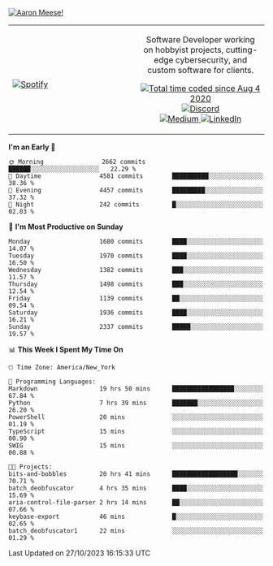 [![Aaron Meese!](https://user-images.githubusercontent.com/17814535/88975338-a2aabf00-d27f-11ea-963f-8a19608716b4.png)](https://github.com/ajmeese7/readme-ascii "README ASCII")

<!-- Modified from project here: https://github.com/novatorem/novatorem -->
<table width="100%">
  <tr>
  <td width="50%">

&nbsp; <br> [![Spotify](https://ajmeese7.vercel.app/api/spotify)](https://open.spotify.com/user/ajmeese)

  </td>
  <td width="50%">
    <p align="center">
    Software Developer working on hobbyist projects, cutting-edge cybersecurity, and custom software for clients.
    </p>
    <p align="center">
      <a href="https://wakatime.com/@f726891d-3b02-46cd-9b60-e8c59f9e2b14">
        <img src="https://wakatime.com/badge/user/f726891d-3b02-46cd-9b60-e8c59f9e2b14.svg" alt="Total time coded since Aug 4 2020" title="WakaTime" />
      </a>
      <a href="http://link.aaronmeese.com/discord">
        <img src="https://img.shields.io/badge/discord-ajmeese7%234835-369?style=flat-square&logo=discord&logoColor=white&color=purple" alt="Discord" title="Discord">
      </a>
      <br />
      <a href="https://link.aaronmeese.com/medium">
        <img src="https://img.shields.io/badge/medium-ajmeese7-1DB954?style=flat-square&logo=medium&logoColor=white" alt="Medium" title="Medium">
      </a>
      <a href="https://link.aaronmeese.com/linkedin">
        <img src="https://img.shields.io/badge/linkedIn-aaronmeese-1DB954?style=flat-square&logo=linkedin&logoColor=white&color=blue" alt="LinkedIn" title="LinkedIn">
      </a>
    </p>
  </td>

</table>

[//]: <> (The `&nbsp;` is to have Aphelion take up more space)

<!--START_SECTION:waka-->
**I'm an Early 🐤** 

```text
🌞 Morning                2662 commits        ██████░░░░░░░░░░░░░░░░░░░   22.29 % 
🌆 Daytime                4581 commits        ██████████░░░░░░░░░░░░░░░   38.36 % 
🌃 Evening                4457 commits        █████████░░░░░░░░░░░░░░░░   37.32 % 
🌙 Night                  242 commits         █░░░░░░░░░░░░░░░░░░░░░░░░   02.03 % 
```
📅 **I'm Most Productive on Sunday** 

```text
Monday                   1680 commits        ████░░░░░░░░░░░░░░░░░░░░░   14.07 % 
Tuesday                  1970 commits        ████░░░░░░░░░░░░░░░░░░░░░   16.50 % 
Wednesday                1382 commits        ███░░░░░░░░░░░░░░░░░░░░░░   11.57 % 
Thursday                 1498 commits        ███░░░░░░░░░░░░░░░░░░░░░░   12.54 % 
Friday                   1139 commits        ██░░░░░░░░░░░░░░░░░░░░░░░   09.54 % 
Saturday                 1936 commits        ████░░░░░░░░░░░░░░░░░░░░░   16.21 % 
Sunday                   2337 commits        █████░░░░░░░░░░░░░░░░░░░░   19.57 % 
```


📊 **This Week I Spent My Time On** 

```text
🕑︎ Time Zone: America/New_York

💬 Programming Languages: 
Markdown                 19 hrs 50 mins      █████████████████░░░░░░░░   67.84 % 
Python                   7 hrs 39 mins       ███████░░░░░░░░░░░░░░░░░░   26.20 % 
PowerShell               20 mins             ░░░░░░░░░░░░░░░░░░░░░░░░░   01.19 % 
TypeScript               15 mins             ░░░░░░░░░░░░░░░░░░░░░░░░░   00.90 % 
SWIG                     15 mins             ░░░░░░░░░░░░░░░░░░░░░░░░░   00.88 % 

🐱‍💻 Projects: 
bits-and-bobbles         20 hrs 41 mins      ██████████████████░░░░░░░   70.71 % 
batch_deobfuscator       4 hrs 35 mins       ████░░░░░░░░░░░░░░░░░░░░░   15.69 % 
aria-control-file-parser 2 hrs 14 mins       ██░░░░░░░░░░░░░░░░░░░░░░░   07.66 % 
keybase-export           46 mins             █░░░░░░░░░░░░░░░░░░░░░░░░   02.65 % 
batch_deobfuscator1      22 mins             ░░░░░░░░░░░░░░░░░░░░░░░░░   01.29 % 
```


 Last Updated on 27/10/2023 16:15:33 UTC
<!--END_SECTION:waka-->
